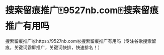 # 搜索留痕推广🀄️9527nb.com🀄️搜索留痕推广有用吗

搜索留痕推广㊗️https://9527nb.com㊗️搜索留痕推广有用吗（专注谷歌搜索留痕，关键词霸屏推广，关键词快排，快速排名！）